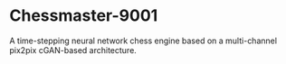 # Chessmaster-9001
A time-stepping neural network chess engine based on a multi-channel pix2pix cGAN-based architecture.
